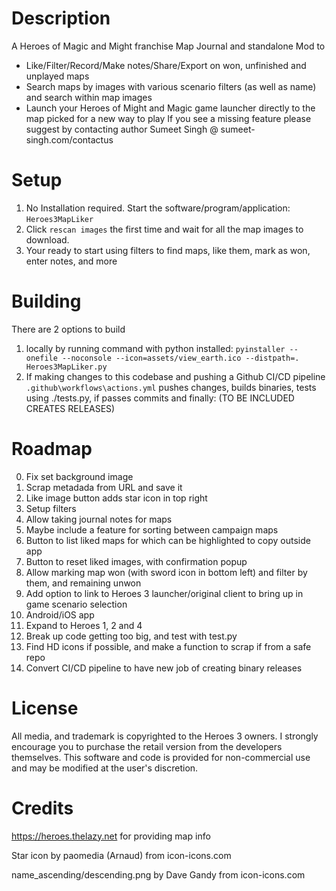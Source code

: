 
# Description

A Heroes of Magic and Might franchise Map Journal and standalone Mod to
* Like/Filter/Record/Make notes/Share/Export on won, unfinished and unplayed maps
* Search maps by images with various scenario filters (as well as name) and search within map images
* Launch your Heroes of Might and Magic game launcher directly to the map picked for a new way to play
If you see a missing feature please suggest by contacting author Sumeet Singh @ sumeet-singh.com/contactus


# Setup

1. No Installation required. Start the software/program/application: ```Heroes3MapLiker```
2. Click ```rescan images``` the first time and wait for all the map images to download.
3. Your ready to start using filters to find maps, like them, mark as won, enter notes, and more


# Building

There are 2 options to build

1. locally by running command with python installed: ```pyinstaller --onefile --noconsole --icon=assets/view_earth.ico --distpath=. Heroes3MapLiker.py```
2. If making changes to this codebase and pushing  a Github CI/CD pipeline ```.github\workflows\actions.yml``` pushes changes, builds binaries, tests using ./tests.py, if passes commits and finally: (TO BE INCLUDED CREATES RELEASES)


# Roadmap

0. Fix set background image
2. Scrap metadada from URL and save it
3. Like image button adds star icon in top right
4. Setup filters
5. Allow taking journal notes for maps
6. Maybe include a feature for sorting between campaign maps
7. Button to list liked maps for which can be highlighted to copy outside app
8. Button to reset liked images, with confirmation popup
9. Allow marking map won (with sword icon in bottom left) and filter by them, and remaining unwon
10. Add option to link to Heroes 3 launcher/original client to bring up in game scenario selection
11. Android/iOS app
12. Expand to Heroes 1, 2 and 4
13. Break up code getting too big, and test with test.py
14. Find HD icons if possible, and make a function to scrap if from a safe repo
15. Convert CI/CD pipeline to have new job of creating binary releases


# License

All media, and trademark is copyrighted to the Heroes 3 owners. I strongly encourage you to purchase
the retail version from the developers themselves.
This software and code is provided for non-commercial use and may be modified at the user's discretion.


# Credits

https://heroes.thelazy.net for providing map info

Star icon by paomedia (Arnaud) from icon-icons.com

name_ascending/descending.png by Dave Gandy from icon-icons.com